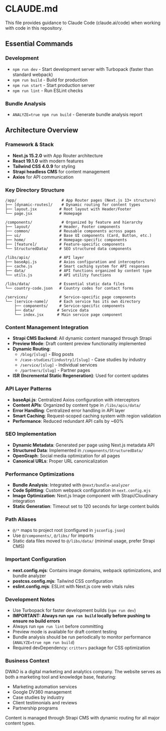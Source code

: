 # CLAUDE.md

This file provides guidance to Claude Code (claude.ai/code) when working with code in this repository.

## Essential Commands

### Development
- `npm run dev` - Start development server with Turbopack (faster than standard webpack)
- `npm run build` - Build for production
- `npm run start` - Start production server
- `npm run lint` - Run ESLint checks

### Bundle Analysis
- `ANALYZE=true npm run build` - Generate bundle analysis report

## Architecture Overview

### Framework & Stack
- **Next.js 15.2.0** with App Router architecture
- **React 19.1.0** with modern features
- **Tailwind CSS 4.0.9** for styling
- **Strapi headless CMS** for content management
- **Axios** for API communication

### Key Directory Structure
```
/app/                    # App Router pages (Next.js 13+ structure)
├── [dynamic-routes]/    # Dynamic routing for content types
├── layout.jsx          # Root layout with Header/Footer
└── page.jsx            # Homepage

/components/             # Organized by feature and hierarchy
├── layout/             # Header, Footer components
├── common/             # Reusable components across pages
├── ui/                 # Base UI components (Card, Button, etc.)
├── home/               # Homepage-specific components
├── [feature]/          # Feature-specific components
└── StructuredData/     # SEO structured data components

/libs/apis/             # API layer
├── baseApi.js          # Axios configuration and interceptors
├── cache.js            # Smart caching system for API responses
├── data/               # API functions organized by content type
└── utils.js            # API utility functions

/libs/data/             # Essential static data files
└── country-code.json   # Country codes for contact forms

/services/              # Service-specific page components
└── [service-name]/     # Each service has its own directory
    ├── components/     # Service-specific components
    ├── data/          # Service data
    └── index.jsx      # Main service page component
```

### Content Management Integration
- **Strapi CMS Backend**: All dynamic content managed through Strapi
- **Preview Mode**: Draft content preview functionality implemented
- **Dynamic Routing**: 
  - `/blog/[slug]` - Blog posts
  - `/case-studies/[industry]/[slug]` - Case studies by industry
  - `/service/[slug]` - Individual services
  - `/partners/[slug]` - Partner pages
- **ISR (Incremental Static Regeneration)**: Used for content updates

### API Layer Patterns
- **baseApi.js**: Centralized Axios configuration with interceptors
- **Content APIs**: Organized by content type in `/libs/apis/data/`
- **Error Handling**: Centralized error handling in API layer
- **Smart Caching**: Request-scoped caching system with region validation
- **Performance**: Reduced redundant API calls by ~60%

### SEO Implementation
- **Dynamic Metadata**: Generated per page using Next.js metadata API
- **Structured Data**: Implemented in `/components/StructuredData/`
- **OpenGraph**: Social media optimization for all pages
- **Canonical URLs**: Proper URL canonicalization

### Performance Optimizations
- **Bundle Analysis**: Integrated with `@next/bundle-analyzer`
- **Code Splitting**: Custom webpack configuration in `next.config.mjs`
- **Image Optimization**: Next.js Image component with Strapi/Cloudinary integration
- **Static Generation**: Timeout set to 120 seconds for large content builds

### Path Aliases
- `@/*` maps to project root (configured in `jsconfig.json`)
- Use `@/components/`, `@/libs/` for imports
- Static data files moved to `@/libs/data/` (minimal usage, prefer Strapi CMS)

### Important Configuration
- **next.config.mjs**: Contains image domains, webpack optimizations, and bundle analyzer
- **postcss.config.mjs**: Tailwind CSS configuration
- **eslint.config.mjs**: ESLint with Next.js core web vitals rules

### Development Notes
- Use Turbopack for faster development builds (`npm run dev`)
- **IMPORTANT: Always run `npm run build` locally before pushing to ensure no build errors**
- Always run `npm run lint` before committing
- Preview mode is available for draft content testing
- Bundle analysis should be run periodically to monitor performance (`ANALYZE=true npm run build`)
- Required devDependency: `critters` package for CSS optimization

### Business Context
DWAO is a digital marketing and analytics company. The website serves as both a marketing tool and knowledge base, featuring:
- Marketing automation services
- Google DV360 management
- Case studies by industry
- Client testimonials and reviews
- Partnership programs

Content is managed through Strapi CMS with dynamic routing for all major content types.